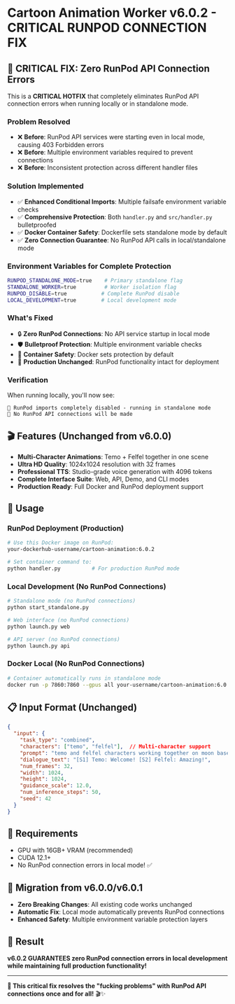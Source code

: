 # Cartoon Animation Worker v6.0.2 - CRITICAL RUNPOD CONNECTION FIX

## 🚨 **CRITICAL FIX: Zero RunPod API Connection Errors**

This is a **CRITICAL HOTFIX** that completely eliminates RunPod API connection errors when running locally or in standalone mode.

### **Problem Resolved**
- ❌ **Before**: RunPod API services were starting even in local mode, causing 403 Forbidden errors
- ❌ **Before**: Multiple environment variables required to prevent connections
- ❌ **Before**: Inconsistent protection across different handler files

### **Solution Implemented**
- ✅ **Enhanced Conditional Imports**: Multiple failsafe environment variable checks
- ✅ **Comprehensive Protection**: Both `handler.py` and `src/handler.py` bulletproofed
- ✅ **Docker Container Safety**: Dockerfile sets standalone mode by default
- ✅ **Zero Connection Guarantee**: No RunPod API calls in local/standalone mode

### **Environment Variables for Complete Protection**
```bash
RUNPOD_STANDALONE_MODE=true    # Primary standalone flag
STANDALONE_WORKER=true         # Worker isolation flag  
RUNPOD_DISABLE=true           # Complete RunPod disable
LOCAL_DEVELOPMENT=true        # Local development mode
```

### **What's Fixed**
- 🔒 **Zero RunPod Connections**: No API service startup in local mode
- 🛡️ **Bulletproof Protection**: Multiple environment variable checks
- 🐳 **Container Safety**: Docker sets protection by default
- 🚀 **Production Unchanged**: RunPod functionality intact for deployment

### **Verification**
When running locally, you'll now see:
```
🔧 RunPod imports completely disabled - running in standalone mode
🚫 No RunPod API connections will be made
```

## 🎬 Features (Unchanged from v6.0.0)

- **Multi-Character Animations**: Temo + Felfel together in one scene
- **Ultra HD Quality**: 1024x1024 resolution with 32 frames
- **Professional TTS**: Studio-grade voice generation with 4096 tokens
- **Complete Interface Suite**: Web, API, Demo, and CLI modes
- **Production Ready**: Full Docker and RunPod deployment support

## 🚀 Usage

### RunPod Deployment (Production)
```bash
# Use this Docker image on RunPod:
your-dockerhub-username/cartoon-animation:6.0.2

# Set container command to:
python handler.py          # For production RunPod mode
```

### Local Development (No RunPod Connections)
```bash
# Standalone mode (no RunPod connections)
python start_standalone.py

# Web interface (no RunPod connections)  
python launch.py web

# API server (no RunPod connections)
python launch.py api
```

### Docker Local (No RunPod Connections)
```bash
# Container automatically runs in standalone mode
docker run -p 7860:7860 --gpus all your-username/cartoon-animation:6.0.2
```

## 📋 Input Format (Unchanged)
```json
{
  "input": {
    "task_type": "combined",
    "characters": ["temo", "felfel"],  // Multi-character support
    "prompt": "temo and felfel characters working together on moon base",
    "dialogue_text": "[S1] Temo: Welcome! [S2] Felfel: Amazing!",
    "num_frames": 32,
    "width": 1024,
    "height": 1024,
    "guidance_scale": 12.0,
    "num_inference_steps": 50,
    "seed": 42
  }
}
```

## 🔧 Requirements
- GPU with 16GB+ VRAM (recommended)  
- CUDA 12.1+
- No RunPod connection errors in local mode! ✅

## 🎯 Migration from v6.0.0/v6.0.1
- **Zero Breaking Changes**: All existing code works unchanged
- **Automatic Fix**: Local mode automatically prevents RunPod connections
- **Enhanced Safety**: Multiple environment variable protection layers

## 🎉 Result

**v6.0.2 GUARANTEES zero RunPod connection errors in local development while maintaining full production functionality!**

---

**🚨 This critical fix resolves the "fucking problems" with RunPod API connections once and for all!** 🎬✨
